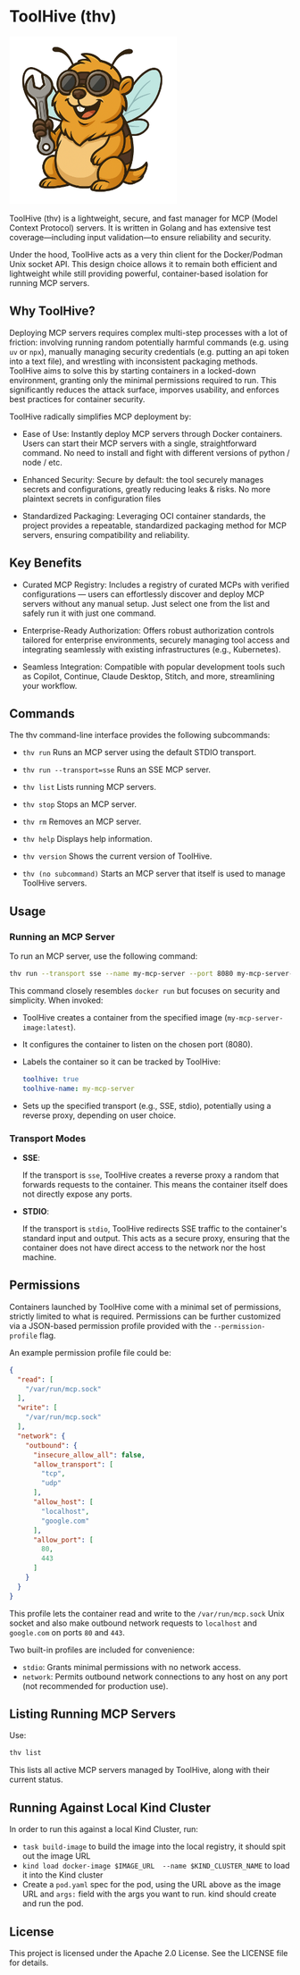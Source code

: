 # ToolHive (thv)

<img src="docs/images/toolhive.png" alt="ToolHive Logo" width="300" />

ToolHive (thv) is a lightweight, secure, and fast manager for MCP (Model Context Protocol) servers. It is written in Golang and has extensive test coverage—including input validation—to ensure reliability and security.

Under the hood, ToolHive acts as a very thin client for the Docker/Podman Unix socket API. This design choice allows it to remain both efficient and lightweight while still providing powerful, container-based isolation for running MCP servers.

## Why ToolHive?

Deploying MCP servers requires complex multi-step processes with a lot of friction: involving running random potentially harmful commands (e.g. using `uv` or `npx`), manually managing security credentials (e.g. putting an api token into a text file), and wrestling with inconsistent packaging methods. ToolHive aims to solve this by starting containers in a locked-down environment, granting only the minimal permissions required to run. This significantly reduces the attack surface, imporves usability, and enforces best practices for container security.

ToolHive radically simplifies MCP deployment by:
 - Ease of Use: Instantly deploy MCP servers through Docker containers. Users can start their MCP servers with a single, straightforward command. No need to install and fight with different versions of python / node / etc.

- Enhanced Security: Secure by default: the tool securely manages secrets and configurations, greatly reducing leaks & risks. No more plaintext secrets in configuration files

- Standardized Packaging: Leveraging OCI container standards, the project provides a repeatable, standardized packaging method for MCP servers, ensuring compatibility and reliability.


## Key Benefits
- Curated MCP Registry: Includes a registry of curated MCPs with verified configurations — users can effortlessly discover and deploy MCP servers without any manual setup. Just select one from the list and safely run it with just one command.

- Enterprise-Ready Authorization: Offers robust authorization controls tailored for enterprise environments, securely managing tool access and integrating seamlessly with existing infrastructures (e.g., Kubernetes).

- Seamless Integration: Compatible with popular development tools such as Copilot, Continue, Claude Desktop, Stitch, and more, streamlining your workflow.


## Commands

The thv command-line interface provides the following subcommands:

* `thv run` Runs an MCP server using the default STDIO transport.

* `thv run --transport=sse` Runs an SSE MCP server.

* `thv list` Lists running MCP servers.

* `thv stop` Stops an MCP server.

* `thv rm` Removes an MCP server.

* `thv help` Displays help information.

* `thv version` Shows the current version of ToolHive.

* `thv (no subcommand)` Starts an MCP server that itself is used to manage ToolHive servers.

## Usage

### Running an MCP Server

To run an MCP server, use the following command:

```bash
thv run --transport sse --name my-mcp-server --port 8080 my-mcp-server-image:latest -- my-mcp-server-args
```

This command closely resembles `docker run` but focuses on security and simplicity. When invoked:

* ToolHive creates a container from the specified image (`my-mcp-server-image:latest`).

* It configures the container to listen on the chosen port (8080).

* Labels the container so it can be tracked by ToolHive:

    ```yaml
    toolhive: true
    toolhive-name: my-mcp-server
    ```

* Sets up the specified transport (e.g., SSE, stdio), potentially using a reverse proxy, depending on user choice.

### Transport Modes

* **SSE**:

    If the transport is `sse`, ToolHive creates a reverse proxy a random that forwards requests to the container. This means the container itself does not directly expose any ports.

* **STDIO**:

    If the transport is `stdio`, ToolHive redirects SSE traffic to the container's standard input and output.
    This acts as a secure proxy, ensuring that the container does not have direct access to the network nor
    the host machine.

## Permissions

Containers launched by ToolHive come with a minimal set of permissions, strictly limited to what is required. Permissions can be further customized via a JSON-based permission profile provided with the `--permission-profile` flag.

An example permission profile file could be:

```json
{
  "read": [
    "/var/run/mcp.sock"
  ],
  "write": [
    "/var/run/mcp.sock"
  ],
  "network": {
    "outbound": {
      "insecure_allow_all": false,
      "allow_transport": [
        "tcp",
        "udp"
      ],
      "allow_host": [
        "localhost",
        "google.com"
      ],
      "allow_port": [
        80,
        443
      ]
    }
  }
}
```

This profile lets the container read and write to the `/var/run/mcp.sock` Unix socket and also make outbound network requests to `localhost` and `google.com` on ports `80` and `443`.

Two built-in profiles are included for convenience:

* `stdio`: Grants minimal permissions with no network access.
* `network`: Permits outbound network connections to any host on any port (not recommended for production use).

## Listing Running MCP Servers

Use:

```bash
thv list
```

This lists all active MCP servers managed by ToolHive, along with their current status.

## Running Against Local Kind Cluster

In order to run this against a local Kind Cluster, run:
- `task build-image` to build the image into the local registry, it should spit out the image URL
- `kind load docker-image $IMAGE_URL  --name $KIND_CLUSTER_NAME` to load it into the Kind cluster
- Create a `pod.yaml` spec for the pod, using the URL above as the image URL and `args:` field with the args you want to run. kind should create and run the pod.

## License

This project is licensed under the Apache 2.0 License. See the LICENSE file for details.
